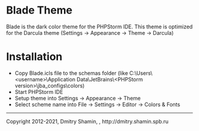 Blade Theme
==============
<p>Blade is the dark color theme for the PHPStorm IDE. This theme is optimized for the Darcula theme (Settings -> Appearance -> Theme -> Darcula)
<h1>Installation</h1>
<ul>
  <li>Copy Blade.icls file to the schemas folder (like C:\Users\&lt;username&gt;\Application Data\JetBrains\&lt;PHPStorm version&gt;\jba_configs\colors)</li>
  <li>Start PHPStorm IDE</li>
  <li>Setup theme into Settings -> Appearance -> Theme</li>
  <li>Select scheme name into File -> Settings -> Editor -> Colors & Fonts</li>
</ul>
<hr>
Copyright 2012-2021, Dmitry Shamin, <dmitry.shamin@gmail.com>, http://dmitry.shamin.spb.ru
